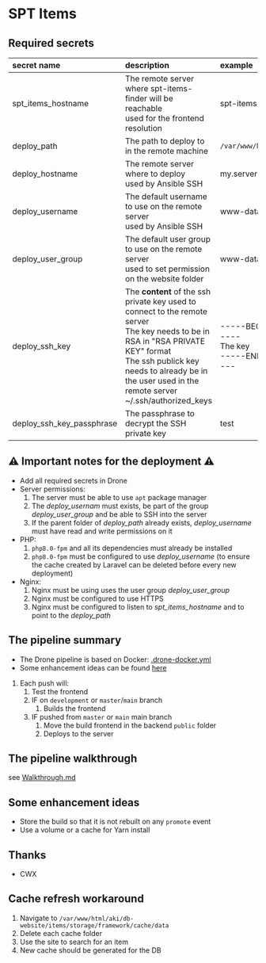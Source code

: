 # SPT Items

## Required secrets
| secret name             | description | example       |
| :-----------------      | :---------- | :-------    |
| spt_items_hostname      | The remote server where spt-items-finder will be reachable <br> used for the frontend resolution  | spt-items.my.server.com |
| deploy_path             | The path to deploy to in the remote machine | `/var/www/html/aki/Website/items` |
| deploy_hostname         | The remote server where to deploy <br> used by Ansible SSH | my.server.com |
| deploy_username         | The default username to use on the remote server <br> used by Ansible SSH | www-data |
| deploy_user_group       | The default user group to use on the remote server <br> used to set permission on the website folder | www-data |
| deploy_ssh_key          | The **content** of the ssh private key used to connect to the remote server <br> The key needs to be in RSA in "RSA PRIVATE KEY" format <br> The ssh publick key needs to already be in the user used in the remote server ~/.ssh/authorized_keys | -----BEGIN RSA PRIVATE KEY----- <br> The key <br> -----END RSA PRIVATE KEY----- |
| deploy_ssh_key_passphrase | The passphrase to decrypt the SSH private key | test |

## ⚠ Important notes for the deployment ⚠
* Add all required secrets in Drone
* Server permissions:
    1. The server must be able to use `apt` package manager
    1. The *deploy_usernam* must exists, be part of the group *deploy_user_group* and be able to SSH into the server
    1. If the parent folder of *deploy_path* already exists, *deploy_username* must have read and write permissions on it
* PHP:
    1. `php8.0-fpm` and all its dependencies must already be installed
    1. `php8.0-fpm` must be configured to use *deploy_username* (to ensure the cache created by Laravel can be deleted before every new deployment)
* Nginx:
    1. Nginx must be using uses the user group *deploy_user_group*
    1. Nginx must be configured to use HTTPS
    1. Nginx must be configured to listen to *spt_items_hostname* and to point to the *deploy_path*


## The pipeline summary
* The Drone pipeline is based on Docker: [.drone-docker.yml](.drone-docker.yml)
* Some enhancement ideas can be found [here](#some-enhancement-ideas)

1. Each push will:
    1. Test the frontend
    2. IF on `development` or `master`/`main` branch
       1. Builds the frontend
    3. IF pushed from `master` or `main` main branch
       1. Move the build frontend in the backend `public` folder
       2. Deploys to the server

## The pipeline walkthrough
see [Walkthrough.md](./docs/Walkthrough.md)

## Some enhancement ideas
- Store the build so that it is not rebuilt on any `promote` event
- Use a volume or a cache for Yarn install

## Thanks
- CWX

## Cache refresh workaround
1. Navigate to `/var/www/html/aki/db-website/items/storage/framework/cache/data`
2. Delete each cache folder
3. Use the site to search for an item
4. New cache should be generated for the DB